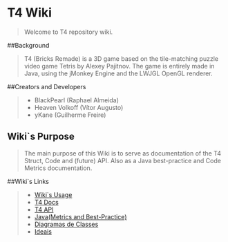 # T4 Wiki

>Welcome to T4 repository wiki.

##Background

>T4 (Bricks Remade) is a 3D game based on the tile-matching puzzle video game Tetris by Alexey Pajitnov. The game is entirely made in Java, using the jMonkey Engine and the LWJGL OpenGL renderer.

##Creators and Developers

>* BlackPearl          (Raphael Almeida)
>* Heaven Volkoff   (Vítor Augusto)
>* yKane                 (Guilherme Freire)

## Wiki`s Purpose

>The main purpose of this Wiki is to serve as documentation of the T4 Struct, Code and (future) API. Also as a Java best-practice and Code Metrics documentation. 

##Wiki`s Links

>* [Wiki`s Usage](Wiki%60s%20Usage)
>* [T4 Docs](T4%20Docs)
>* [T4 API](T4%20API)
>* [Java(Metrics and Best-Practice)](Java)
>* [Diagramas de Classes](browse/Diagram)
>* [Ideais](browse/Ideas)
